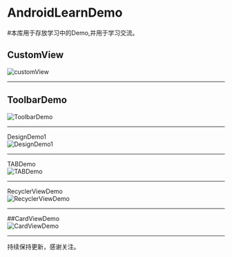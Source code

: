 # AndroidLearnDemo
#本库用于存放学习中的Demo,并用于学习交流。  
## CustomView  
![customView](http://img.blog.csdn.net/20160416174613661)    

----

## ToolbarDemo  
![ToolbarDemo](http://img.blog.csdn.net/20160423155218989)    

----

DesignDemo1   
![DesignDemo1](http://img.blog.csdn.net/20160507181821135)    

----

TABDemo  
![TABDemo](http://img.blog.csdn.net/20160517145829674)

----

RecyclerViewDemo  
![RecyclerViewDemo](http://blog.csdn.net/u014492609/article/details/51106426)

----

##CardViewDemo  
![CardViewDemo](http://img.blog.csdn.net/20160528183357832)

----

持续保持更新，感谢关注。
